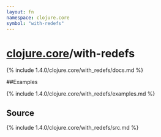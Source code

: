 ```yaml
---
layout: fn
namespace: clojure.core
symbol: "with-redefs"
---
```


# [clojure.core](../)/with-redefs

{% include 1.4.0/clojure.core/with_redefs/docs.md %}

##Examples

{% include 1.4.0/clojure.core/with_redefs/examples.md %}
## Source
{% include 1.4.0/clojure.core/with_redefs/src.md %}

